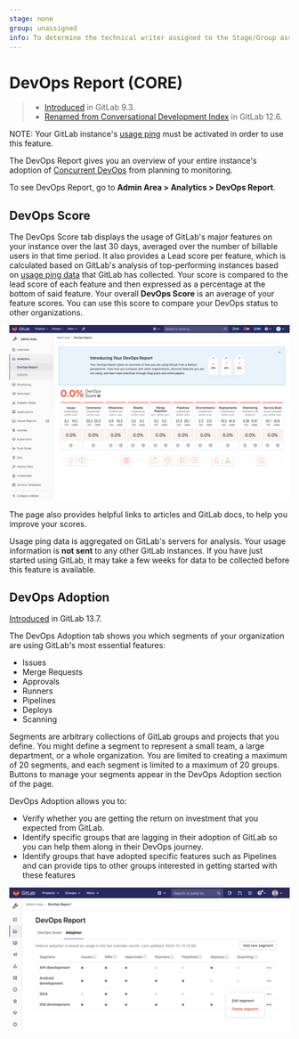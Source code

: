 ```yaml
---
stage: none
group: unassigned
info: To determine the technical writer assigned to the Stage/Group associated with this page, see https://about.gitlab.com/handbook/engineering/ux/technical-writing/#assignments
---
```


# DevOps Report **(CORE)**

> - [Introduced](https://gitlab.com/gitlab-org/gitlab-foss/-/issues/30469) in GitLab 9.3.
> - [Renamed from Conversational Development Index](https://gitlab.com/gitlab-org/gitlab/-/issues/20976) in GitLab 12.6.

NOTE:
Your GitLab instance's [usage ping](../settings/usage_statistics.md#usage-ping) must be activated in order to use this feature.

The DevOps Report gives you an overview of your entire instance's adoption of
[Concurrent DevOps](https://about.gitlab.com/topics/concurrent-devops/)
from planning to monitoring.

To see DevOps Report, go to **Admin Area > Analytics > DevOps Report**.

## DevOps Score

The DevOps Score tab displays the usage of GitLab's major features on your instance over
the last 30 days, averaged over the number of billable users in that time period. It also
provides a Lead score per feature, which is calculated based on GitLab's analysis
of top-performing instances based on [usage ping data](../settings/usage_statistics.md#usage-ping) that GitLab has
collected. Your score is compared to the lead score of each feature and then expressed as a percentage at the bottom of said feature.
Your overall **DevOps Score** is an average of your feature scores. You can use this score to compare your DevOps status to other organizations.

![DevOps Report](img/dev_ops_report_v13_4.png)

The page also provides helpful links to articles and GitLab docs, to help you
improve your scores.

Usage ping data is aggregated on GitLab's servers for analysis. Your usage
information is **not sent** to any other GitLab instances. If you have just started using GitLab, it may take a few weeks for data to be
collected before this feature is available.

## DevOps Adoption

[Introduced](https://gitlab.com/gitlab-org/gitlab/-/issues/247112) in GitLab 13.7.

The DevOps Adoption tab shows you which segments of your organization are using GitLab's most essential features:

- Issues
- Merge Requests
- Approvals
- Runners
- Pipelines
- Deploys
- Scanning

Segments are arbitrary collections of GitLab groups and projects that you define. You might define a segment to represent a small team, a large department, or a whole organization. You are limited to creating a maximum of 20 segments, and each segment is limited to a maximum of 20 groups. Buttons to manage your segments appear in the DevOps Adoption section of the page.

DevOps Adoption allows you to:

- Verify whether you are getting the return on investment that you expected from GitLab.
- Identify specific groups that are lagging in their adoption of GitLab so you can help them along in their DevOps journey.
- Identify groups that have adopted specific features such as Pipelines and can provide tips to other groups interested in getting started with these features

![DevOps Report](img/dev_ops_adoption_v13_7.png)

